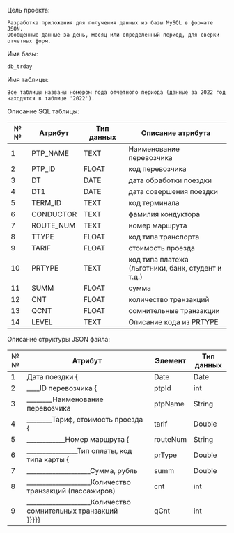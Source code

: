 Цель проекта:

    Разработка приложения для получения данных из базы MySQL в формате JSON.  
    Обобщенные данные за день, месяц или определенный период, для сверки отчетных форм.

Имя базы: 

    db_trday

Имя таблицы: 

    Все таблицы названы номером года отчетного периода (данные за 2022 год находятся в таблице '2022').


Описание SQL таблицы:
    
| №№  | Атрибут   | Тип данных | Описание атрибута                                       |
|-----|-----------|------------|---------------------------------------------------------|
| 1   | PTP_NAME  | TEXT       | Наименование перевозчика                                |
| 2   | PTP_ID    | FLOAT      | код перевозчика                                         |
| 3   | DT        | DATE       | дата обработки поездки                                  |
| 4   | DT1       | DATE       | дата совершения поездки                                 |
| 5   | TERM_ID   | TEXT       | код терминала                                           |
| 6   | CONDUCTOR | TEXT       | фамилия кондуктора                                      |
| 7   | ROUTE_NUM | TEXT       | номер маршрута                                          |
| 8   | TTYPE     | FLOAT      | код типа транспорта                                     |
| 9   | TARIF     | FLOAT      | стоимость проезда                                       |
| 10  | PRTYPE    | TEXT       | код типа платежа<br/> (льготники, банк, студент и т.д.) |
| 11  | SUMM      | FLOAT      | сумма                                                   |
| 12  | CNT       | FLOAT      | количество транзакций                                   |
| 13  | QCNT      | FLOAT      | сомнительные транзакции                                 |
| 14  | LEVEL     | TEXT       | Описание кода из PRTYPE                                 |


Описание структуры JSON файла:

| №№  | Атрибут                                                           | Элемент  | Тип данных |
|-----|-------------------------------------------------------------------|----------|------------|
| 1   | Дата поездки {                                                    | Date     | Date       |
| 2   | ____ID перевозчика {                                              | ptpId    | int        |
| 3   | ________Наименование перевозчика                                  | ptpName  | String     |
| 4   | ________Тариф, стоимость проезда {                                | tarif    | Double     |
| 5   | ____________Номер маршрута {                                      | routeNum | String     |
| 6   | ________________Тип оплаты, код типа карты {                      | prType   | Double     |
| 7   | ____________________Сумма, рубль                                  | summ     | Double     |
| 8   | ____________________Количество транзакций (пассажиров)            | cnt      | int        |
| 9   | ____________________Количество сомнительных транзакций <br/>}}}}} | qCnt     | int        |
